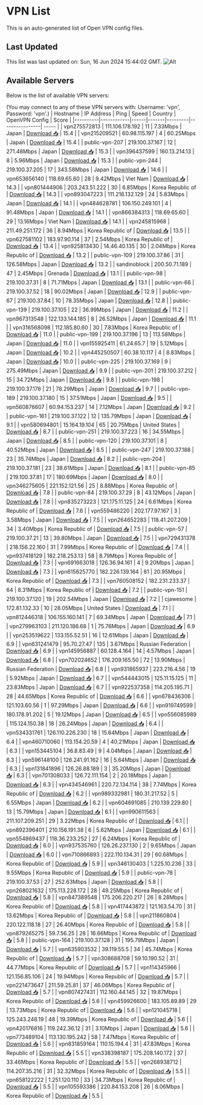 # VPN List

This is an auto-generated list of Open VPN config files.

## Last Updated

This list was last updated on: Sun, 16 Jun 2024 15:44:02 GMT.
![Alt](https://repobeats.axiom.co/api/embed/186b98318ef1479477931607c1ad7d823f12451f.svg "Repobeats analytics image")

## Available Servers

Below is the list of available VPN servers:

(You may connect to any of these VPN servers with: Username: 'vpn', Password: 'vpn'.)
| Hostname | IP Address | Ping | Speed | Country | OpenVPN Config | Score |
|----------|------------|------|-------|---------|----------------| ----- |
| vpn275572813 | 111.106.178.192 | 11 | 7.33Mbps | Japan | [Download 📥](./configs/server_0_JP.ovpn) | 15.4 |
| vpn215209521 | 60.98.115.197 | 4 | 60.25Mbps | Japan | [Download 📥](./configs/server_1_JP.ovpn) | 15.4 |
| public-vpn-207 | 219.100.37.167 | 12 | 271.48Mbps | Japan | [Download 📥](./configs/server_2_JP.ovpn) | 15.3 |
| vpn396437599 | 160.13.214.13 | 8 | 5.96Mbps | Japan | [Download 📥](./configs/server_3_JP.ovpn) | 15.3 |
| public-vpn-244 | 219.100.37.205 | 17 | 343.58Mbps | Japan | [Download 📥](./configs/server_4_JP.ovpn) | 14.6 |
| vpn653656140 | 118.69.65.60 | 28 | 9.42Mbps | Viet Nam | [Download 📥](./configs/server_5_VN.ovpn) | 14.3 |
| vpn801444906 | 203.243.51.222 | 30 | 6.85Mbps | Korea Republic of | [Download 📥](./configs/server_6_KR.ovpn) | 14.3 |
| vpn893047223 | 111.216.132.129 | 24 | 5.83Mbps | Japan | [Download 📥](./configs/server_7_JP.ovpn) | 14.1 |
| vpn484628781 | 106.150.249.101 | 4 | 91.48Mbps | Japan | [Download 📥](./configs/server_8_JP.ovpn) | 14.1 |
| vpn866384313 | 118.69.65.60 | 29 | 13.16Mbps | Viet Nam | [Download 📥](./configs/server_9_VN.ovpn) | 14.1 |
| vpn245815968 | 211.49.251.172 | 36 | 8.94Mbps | Korea Republic of | [Download 📥](./configs/server_10_KR.ovpn) | 13.5 |
| vpn627581102 | 183.97.90.114 | 37 | 2.54Mbps | Korea Republic of | [Download 📥](./configs/server_11_KR.ovpn) | 13.4 |
| vpn925813430 | 14.46.40.135 | 30 | 2.04Mbps | Korea Republic of | [Download 📥](./configs/server_12_KR.ovpn) | 13.2 |
| public-vpn-109 | 219.100.37.86 | 31 | 126.58Mbps | Japan | [Download 📥](./configs/server_13_JP.ovpn) | 13.2 |
| sandinoblock | 200.50.71.189 | 47 | 2.45Mbps | Grenada | [Download 📥](./configs/server_14_GD.ovpn) | 13.1 |
| public-vpn-98 | 219.100.37.31 | 8 | 71.71Mbps | Japan | [Download 📥](./configs/server_15_JP.ovpn) | 13.1 |
| public-vpn-66 | 219.100.37.52 | 18 | 90.02Mbps | Japan | [Download 📥](./configs/server_16_JP.ovpn) | 12.9 |
| public-vpn-67 | 219.100.37.84 | 10 | 78.35Mbps | Japan | [Download 📥](./configs/server_17_JP.ovpn) | 12.8 |
| public-vpn-139 | 219.100.37.105 | 22 | 36.99Mbps | Japan | [Download 📥](./configs/server_18_JP.ovpn) | 11.2 |
| vpn967313548 | 122.133.144.185 | 8 | 26.52Mbps | Japan | [Download 📥](./configs/server_19_JP.ovpn) | 11.1 |
| vpn316568098 | 112.185.80.60 | 30 | 7.83Mbps | Korea Republic of | [Download 📥](./configs/server_20_KR.ovpn) | 11.0 |
| public-vpn-199 | 219.100.37.196 | 13 | 113.58Mbps | Japan | [Download 📥](./configs/server_21_JP.ovpn) | 11.0 |
| vpn155925411 | 61.24.65.7 | 19 | 5.12Mbps | Japan | [Download 📥](./configs/server_22_JP.ovpn) | 10.2 |
| vpn445250507 | 60.38.10.117 | 4 | 8.83Mbps | Japan | [Download 📥](./configs/server_23_JP.ovpn) | 10.0 |
| public-vpn-225 | 219.100.37.169 | 9 | 275.49Mbps | Japan | [Download 📥](./configs/server_24_JP.ovpn) | 9.9 |
| public-vpn-201 | 219.100.37.212 | 15 | 34.72Mbps | Japan | [Download 📥](./configs/server_25_JP.ovpn) | 9.8 |
| public-vpn-198 | 219.100.37.178 | 21 | 78.29Mbps | Japan | [Download 📥](./configs/server_26_JP.ovpn) | 9.7 |
| public-vpn-189 | 219.100.37.180 | 15 | 37.51Mbps | Japan | [Download 📥](./configs/server_27_JP.ovpn) | 9.5 |
| vpn560876607 | 60.94.153.237 | 14 | 7.12Mbps | Japan | [Download 📥](./configs/server_28_JP.ovpn) | 9.2 |
| public-vpn-161 | 219.100.37.122 | 12 | 135.79Mbps | Japan | [Download 📥](./configs/server_29_JP.ovpn) | 9.1 |
| vpn580694801 | 15.164.19.104 | 65 | 20.75Mbps | United States | [Download 📥](./configs/server_30_US.ovpn) | 8.7 |
| public-vpn-251 | 219.100.37.223 | 16 | 34.55Mbps | Japan | [Download 📥](./configs/server_31_JP.ovpn) | 8.5 |
| public-vpn-120 | 219.100.37.101 | 8 | 40.52Mbps | Japan | [Download 📥](./configs/server_32_JP.ovpn) | 8.5 |
| public-vpn-247 | 219.100.37.188 | 23 | 35.74Mbps | Japan | [Download 📥](./configs/server_33_JP.ovpn) | 8.2 |
| public-vpn-204 | 219.100.37.181 | 23 | 38.61Mbps | Japan | [Download 📥](./configs/server_34_JP.ovpn) | 8.1 |
| public-vpn-85 | 219.100.37.81 | 17 | 180.69Mbps | Japan | [Download 📥](./configs/server_35_JP.ovpn) | 8.0 |
| vpn346275605 | 221.152.121.56 | 25 | 8.88Mbps | Korea Republic of | [Download 📥](./configs/server_36_KR.ovpn) | 7.8 |
| public-vpn-84 | 219.100.37.29 | 8 | 43.12Mbps | Japan | [Download 📥](./configs/server_37_JP.ovpn) | 7.8 |
| vpn835273223 | 121.175.11.125 | 24 | 6.61Mbps | Korea Republic of | [Download 📥](./configs/server_38_KR.ovpn) | 7.6 |
| vpn559486220 | 202.177.97.167 | 3 | 3.58Mbps | Japan | [Download 📥](./configs/server_39_JP.ovpn) | 7.5 |
| vpn264652283 | 118.41.207.209 | 34 | 3.40Mbps | Korea Republic of | [Download 📥](./configs/server_40_KR.ovpn) | 7.5 |
| public-vpn-57 | 219.100.37.21 | 13 | 39.80Mbps | Japan | [Download 📥](./configs/server_41_JP.ovpn) | 7.5 |
| vpn729431378 | 218.156.22.160 | 31 | 7.99Mbps | Korea Republic of | [Download 📥](./configs/server_42_KR.ovpn) | 7.4 |
| vpn937418129 | 182.218.253.13 | 58 | 8.79Mbps | Korea Republic of | [Download 📥](./configs/server_43_KR.ovpn) | 7.3 |
| vpn691663018 | 126.36.94.161 | 4 | 9.20Mbps | Japan | [Download 📥](./configs/server_44_JP.ovpn) | 7.3 |
| vpn615625770 | 182.226.139.164 | 61 | 20.95Mbps | Korea Republic of | [Download 📥](./configs/server_45_KR.ovpn) | 7.3 |
| vpn760508152 | 182.231.233.37 | 64 | 8.31Mbps | Korea Republic of | [Download 📥](./configs/server_46_KR.ovpn) | 7.2 |
| public-vpn-151 | 219.100.37.120 | 19 | 202.54Mbps | Japan | [Download 📥](./configs/server_47_JP.ovpn) | 7.2 |
| cjawesome | 172.81.132.33 | 10 | 28.05Mbps | United States | [Download 📥](./configs/server_48_US.ovpn) | 7.1 |
| vpn812446318 | 106.155.160.141 | 7 | 69.34Mbps | Japan | [Download 📥](./configs/server_49_JP.ovpn) | 7.1 |
| vpn279963103 | 211.120.186.68 | 1 | 75.76Mbps | Japan | [Download 📥](./configs/server_50_JP.ovpn) | 6.9 |
| vpn253519622 | 133.155.52.51 | 16 | 12.61Mbps | Japan | [Download 📥](./configs/server_51_JP.ovpn) | 6.9 |
| vpn631241479 | 95.70.27.47 | 135 | 3.67Mbps | Russian Federation | [Download 📥](./configs/server_52_RU.ovpn) | 6.9 |
| vpn145956887 | 60.128.4.164 | 14 | 4.57Mbps | Japan | [Download 📥](./configs/server_53_JP.ovpn) | 6.8 |
| vpn702024652 | 176.209.165.50 | 72 | 13.90Mbps | Russian Federation | [Download 📥](./configs/server_54_RU.ovpn) | 6.8 |
| vpn931865937 | 223.216.4.56 | 19 | 5.92Mbps | Japan | [Download 📥](./configs/server_55_JP.ovpn) | 6.7 |
| vpn544443015 | 125.11.15.125 | 11 | 23.83Mbps | Japan | [Download 📥](./configs/server_56_JP.ovpn) | 6.7 |
| vpn922537358 | 114.205.195.71 | 28 | 44.65Mbps | Korea Republic of | [Download 📥](./configs/server_57_KR.ovpn) | 6.6 |
| vpn678436306 | 121.103.60.56 | 1 | 97.29Mbps | Japan | [Download 📥](./configs/server_58_JP.ovpn) | 6.6 |
| vpn919749599 | 180.178.91.202 | 5 | 19.12Mbps | Japan | [Download 📥](./configs/server_59_JP.ovpn) | 6.5 |
| vpn556085989 | 115.124.150.38 | 18 | 26.24Mbps | Japan | [Download 📥](./configs/server_60_JP.ovpn) | 6.4 |
| vpn534331761 | 126.110.226.230 | 18 | 15.64Mbps | Japan | [Download 📥](./configs/server_61_JP.ovpn) | 6.4 |
| vpn460710060 | 113.154.20.59 | 4 | 40.21Mbps | Japan | [Download 📥](./configs/server_62_JP.ovpn) | 6.3 |
| vpn153445104 | 36.8.83.49 | 9 | 4.04Mbps | Japan | [Download 📥](./configs/server_63_JP.ovpn) | 6.3 |
| vpn596148100 | 126.241.91.162 | 16 | 5.64Mbps | Japan | [Download 📥](./configs/server_64_JP.ovpn) | 6.3 |
| vpn131841896 | 126.26.88.189 | 3 | 35.20Mbps | Japan | [Download 📥](./configs/server_65_JP.ovpn) | 6.3 |
| vpn701308033 | 126.72.111.154 | 2 | 20.18Mbps | Japan | [Download 📥](./configs/server_66_JP.ovpn) | 6.3 |
| vpn434546961 | 220.72.134.114 | 38 | 7.74Mbps | Korea Republic of | [Download 📥](./configs/server_67_KR.ovpn) | 6.2 |
| vpn989332981 | 180.31.217.52 | 5 | 6.55Mbps | Japan | [Download 📥](./configs/server_68_JP.ovpn) | 6.2 |
| vpn604691085 | 210.139.229.80 | 13 | 15.79Mbps | Japan | [Download 📥](./configs/server_69_JP.ovpn) | 6.1 |
| vpn990611563 | 211.107.209.251 | 29 | 3.22Mbps | Korea Republic of | [Download 📥](./configs/server_70_KR.ovpn) | 6.1 |
| vpn892396401 | 210.156.191.38 | 6 | 5.62Mbps | Japan | [Download 📥](./configs/server_71_JP.ovpn) | 6.1 |
| vpn554869437 | 118.36.233.252 | 27 | 6.24Mbps | Korea Republic of | [Download 📥](./configs/server_72_KR.ovpn) | 6.0 |
| vpn937535760 | 126.26.237.130 | 2 | 9.65Mbps | Japan | [Download 📥](./configs/server_73_JP.ovpn) | 6.0 |
| vpn710866893 | 222.110.134.31 | 29 | 60.68Mbps | Korea Republic of | [Download 📥](./configs/server_74_KR.ovpn) | 5.9 |
| vpn346130403 | 1.225.10.236 | 33 | 9.55Mbps | Korea Republic of | [Download 📥](./configs/server_75_KR.ovpn) | 5.9 |
| public-vpn-78 | 219.100.37.53 | 27 | 252.63Mbps | Japan | [Download 📥](./configs/server_76_JP.ovpn) | 5.8 |
| vpn268021632 | 175.113.228.172 | 28 | 49.25Mbps | Korea Republic of | [Download 📥](./configs/server_77_KR.ovpn) | 5.8 |
| vpn847389548 | 175.206.220.217 | 26 | 8.28Mbps | Korea Republic of | [Download 📥](./configs/server_78_KR.ovpn) | 5.8 |
| vpn417443872 | 121.163.54.70 | 31 | 13.62Mbps | Korea Republic of | [Download 📥](./configs/server_79_KR.ovpn) | 5.8 |
| vpn211860804 | 220.122.118.18 | 27 | 26.40Mbps | Korea Republic of | [Download 📥](./configs/server_80_KR.ovpn) | 5.8 |
| vpn879265275 | 59.7.56.25 | 28 | 16.66Mbps | Korea Republic of | [Download 📥](./configs/server_81_KR.ovpn) | 5.8 |
| public-vpn-164 | 219.100.37.128 | 31 | 195.79Mbps | Japan | [Download 📥](./configs/server_82_JP.ovpn) | 5.7 |
| vpn635903532 | 39.119.55.5 | 34 | 45.74Mbps | Korea Republic of | [Download 📥](./configs/server_83_KR.ovpn) | 5.7 |
| vpn308688708 | 59.10.190.52 | 31 | 44.77Mbps | Korea Republic of | [Download 📥](./configs/server_84_KR.ovpn) | 5.7 |
| vpn114345966 | 121.156.85.106 | 24 | 19.94Mbps | Korea Republic of | [Download 📥](./configs/server_85_KR.ovpn) | 5.7 |
| vpn221473647 | 211.59.25.81 | 37 | 46.06Mbps | Korea Republic of | [Download 📥](./configs/server_86_KR.ovpn) | 5.7 |
| vpn807427431 | 112.160.44.145 | 32 | 19.87Mbps | Korea Republic of | [Download 📥](./configs/server_87_KR.ovpn) | 5.6 |
| vpn459926600 | 183.105.89.89 | 29 | 13.73Mbps | Korea Republic of | [Download 📥](./configs/server_88_KR.ovpn) | 5.6 |
| vpn121045718 | 125.243.248.19 | 48 | 19.39Mbps | Korea Republic of | [Download 📥](./configs/server_89_KR.ovpn) | 5.6 |
| vpn420176816 | 119.242.36.12 | 31 | 3.10Mbps | Japan | [Download 📥](./configs/server_90_JP.ovpn) | 5.6 |
| vpn773489104 | 113.130.195.242 | 58 | 7.47Mbps | Korea Republic of | [Download 📥](./configs/server_91_KR.ovpn) | 5.6 |
| vpn831859164 | 110.15.194.4 | 31 | 47.83Mbps | Korea Republic of | [Download 📥](./configs/server_92_KR.ovpn) | 5.5 |
| vpn338398187 | 175.208.140.172 | 37 | 33.46Mbps | Korea Republic of | [Download 📥](./configs/server_93_KR.ovpn) | 5.5 |
| vpn268938712 | 114.207.35.216 | 31 | 32.32Mbps | Korea Republic of | [Download 📥](./configs/server_94_KR.ovpn) | 5.5 |
| vpn658122222 | 1.251.120.110 | 33 | 34.73Mbps | Korea Republic of | [Download 📥](./configs/server_95_KR.ovpn) | 5.5 |
| vpn105593386 | 220.84.153.208 | 26 | 8.06Mbps | Korea Republic of | [Download 📥](./configs/server_96_KR.ovpn) | 5.5 |
